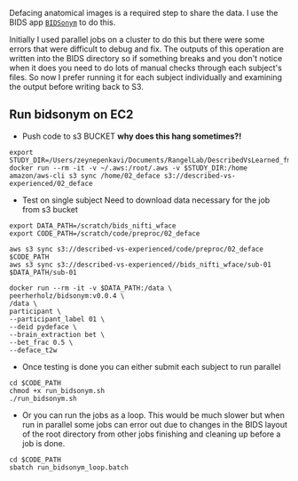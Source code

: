

Defacing anatomical images is a required step to share the data. I use the BIDS app [`BIDSonym`](https://github.com/PeerHerholz/BIDSonym) to do this.   

Initially I used parallel jobs on a cluster to do this but there were some errors that were difficult to debug and fix. The outputs of this operation are written into the BIDS directory so if something breaks and you don't notice when it does you need to do lots of manual checks through each subject's files. So now I prefer running it for each subject individually and examining the output before writing back to S3.

## Run bidsonym on EC2

- Push code to s3 BUCKET **why does this hang sometimes?!**
```
export STUDY_DIR=/Users/zeynepenkavi/Documents/RangelLab/DescribedVsLearned_fmri/preproc
docker run --rm -it -v ~/.aws:/root/.aws -v $STUDY_DIR:/home amazon/aws-cli s3 sync /home/02_deface s3://described-vs-experienced/02_deface
```

- Test on single subject Need to download data necessary for the job from s3 bucket
```
export DATA_PATH=/scratch/bids_nifti_wface
export CODE_PATH=/scratch/code/preproc/02_deface

aws s3 sync s3://described-vs-experienced/code/preproc/02_deface $CODE_PATH
aws s3 sync s3://described-vs-experienced//bids_nifti_wface/sub-01 $DATA_PATH/sub-01

docker run --rm -it -v $DATA_PATH:/data \
peerherholz/bidsonym:v0.0.4 \
/data \
participant \
--participant_label 01 \
--deid pydeface \
--brain_extraction bet \
--bet_frac 0.5 \
--deface_t2w
```

- Once testing is done you can either submit each subject to run parallel
```
cd $CODE_PATH
chmod +x run_bidsonym.sh
./run_bidsonym.sh
```

- Or you can run the jobs as a loop. This would be much slower but when run in parallel some jobs can error out due to changes in the BIDS layout of the root directory from other jobs finishing and cleaning up before a job is done.
```
cd $CODE_PATH
sbatch run_bidsonym_loop.batch
```
